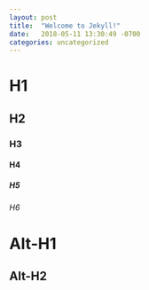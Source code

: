 ```yaml
---
layout: post
title:  "Welcome to Jekyll!"
date:   2018-05-11 13:30:49 -0700
categories: uncategorized
---
```

# H1

## H2

### H3

#### H4

##### H5

###### H6


Alt-H1
======

Alt-H2
------

